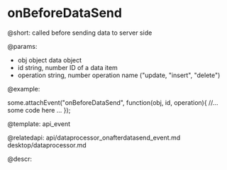 onBeforeDataSend
=============


@short: called before sending data to server side
	

@params:
- obj		object		data object
- id		string, number		ID of a data item
- operation		string, number		operation name ("update, "insert", "delete")

@example: 
	
some.attachEvent("onBeforeDataSend", function(obj, id, operation){
    //... some code here ... 
});

@template:	api_event

@relatedapi:
	api/dataprocessor_onafterdatasend_event.md
    desktop/dataprocessor.md
	
@descr:


